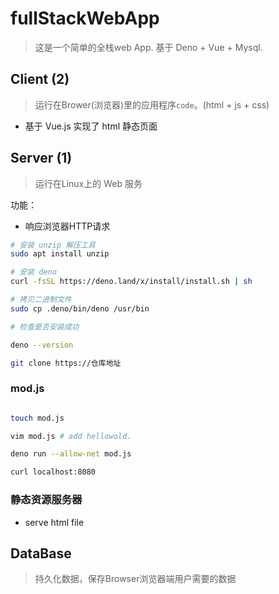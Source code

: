 # fullStackWebApp

> 这是一个简单的全栈web App. 基于 Deno + Vue + Mysql.

## Client (2)

> 运行在Brower(浏览器)里的应用程序`code`。(html + js + css)

- 基于 Vue.js 实现了 html 静态页面

## Server (1)

> 运行在Linux上的 Web 服务

功能：

- 响应浏览器HTTP请求

```sh
# 安装 unzip 解压工具
sudo apt install unzip

# 安装 deno
curl -fsSL https://deno.land/x/install/install.sh | sh

# 拷贝二进制文件
sudo cp .deno/bin/deno /usr/bin

# 检查是否安装成功

deno --version

git clone https://仓库地址
```

### mod.js

```sh

touch mod.js

vim mod.js # add hellowold.

deno run --allow-net mod.js

curl localhost:8080
```

### 静态资源服务器

- serve html file

## DataBase

> 持久化数据，保存Browser浏览器端用户需要的数据
